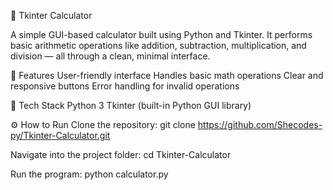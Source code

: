 🧮 Tkinter Calculator

A simple GUI-based calculator built using Python and Tkinter.
It performs basic arithmetic operations like addition, subtraction, multiplication, and division — all through a clean, minimal interface.

🚀 Features
User-friendly interface
Handles basic math operations
Clear and responsive buttons
Error handling for invalid operations

🧰 Tech Stack
Python 3
Tkinter (built-in Python GUI library)

⚙️ How to Run
Clone the repository:
git clone https://github.com/Shecodes-py/Tkinter-Calculator.git

Navigate into the project folder:
cd Tkinter-Calculator

Run the program:
python calculator.py